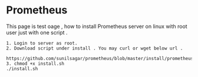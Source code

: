 # Prometheus

This page is test oage , how to install Prometheus server on linux with root user just with one script . 

```
1. Login to server as root.
2. Download script under install . You may curl or wget below url .
   https://github.com/sunilsagar/prometheus/blob/master/install/prometheus_install.sh
3. chmod +x install.sh
./install.sh
```

